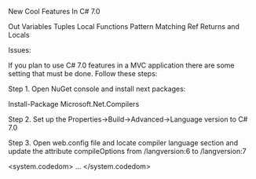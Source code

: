 New Cool Features In C# 7.0

Out Variables
Tuples
Local Functions
Pattern Matching
Ref Returns and Locals

Issues:

If you plan to use C# 7.0 features in a MVC application there are some setting that must be done.
Follow these steps:

Step 1. Open NuGet console and install next packages:

Install-Package Microsoft.Net.Compilers

Step 2. Set up the Properties->Build->Advanced->Language version to C# 7.0 

Step 3. Open web.config file and locate compiler language section and update the attribute compileOptions from /langversion:6 to /langversion:7  

<system.codedom>
<compilers>
<compiler language="c#;cs;csharp" extension=".cs" type="..." warningLevel="4" compilerOptions="/langversion:7 /nowarn:1659;1699;1701" />
...
</compilers>
</system.codedom>
